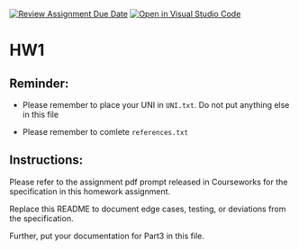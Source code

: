 [![Review Assignment Due Date](https://classroom.github.com/assets/deadline-readme-button-24ddc0f5d75046c5622901739e7c5dd533143b0c8e959d652212380cedb1ea36.svg)](https://classroom.github.com/a/xGB-fK-g)
[![Open in Visual Studio Code](https://classroom.github.com/assets/open-in-vscode-718a45dd9cf7e7f842a935f5ebbe5719a5e09af4491e668f4dbf3b35d5cca122.svg)](https://classroom.github.com/online_ide?assignment_repo_id=12097733&assignment_repo_type=AssignmentRepo)
# HW1
 
## Reminder:

* Please remember to place your UNI in `UNI.txt`. Do not put anything else in this file

* Please remember to comlete `references.txt`
 
## Instructions:

Please refer to the assignment pdf prompt released in Courseworks for the specification in this homework assignment. 

Replace this README to document edge cases, testing, or deviations from the specification.

Further, put your documentation for Part3 in this file.
